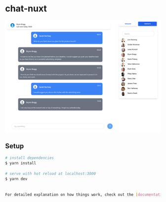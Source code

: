 # chat-nuxt

![image](static/Screenshot.png)

## Setup

```bash
# install dependencies
$ yarn install

# serve with hot reload at localhost:3000
$ yarn dev


For detailed explanation on how things work, check out the [documentation](https://nuxtjs.org).

